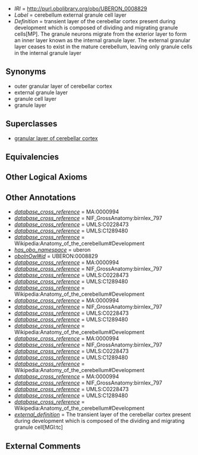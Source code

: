  * *IRI* = http://purl.obolibrary.org/obo/UBERON_0008829
 * *Label* = cerebellum external granule cell layer
 * *Definition* = transient layer of the cerebellar cortex present during development which is composed of dividing and migrating granule cells[MP]. The granule neurons migrate from the exterior layer to form an inner layer known as the internal granule layer. The external granular layer ceases to exist in the mature cerebellum, leaving only granule cells in the internal granule layer

## Synonyms

 * outer granular layer of cerebellar cortex
 * external granule layer
 * granule cell layer
 * granule layer

## Superclasses

 * [granular layer of cerebellar cortex](../../UBERON/56/UBERON_0002956.md)

## Equivalencies


## Other Logical Axioms


## Other Annotations

 * *[database_cross_reference](../../ef/oboInOwl#hasDbXref.md)* = MA:0000994
 * *[database_cross_reference](../../ef/oboInOwl#hasDbXref.md)* = NIF_GrossAnatomy:birnlex_797
 * *[database_cross_reference](../../ef/oboInOwl#hasDbXref.md)* = UMLS:C0228473
 * *[database_cross_reference](../../ef/oboInOwl#hasDbXref.md)* = UMLS:C1289480
 * *[database_cross_reference](../../ef/oboInOwl#hasDbXref.md)* = Wikipedia:Anatomy_of_the_cerebellum#Development
 * *[has_obo_namespace](../../ce/oboInOwl#hasOBONamespace.md)* = uberon
 * *[oboInOwl#id](../../id/oboInOwl#id.md)* = UBERON:0008829
 * *[database_cross_reference](../../ef/oboInOwl#hasDbXref.md)* = MA:0000994
 * *[database_cross_reference](../../ef/oboInOwl#hasDbXref.md)* = NIF_GrossAnatomy:birnlex_797
 * *[database_cross_reference](../../ef/oboInOwl#hasDbXref.md)* = UMLS:C0228473
 * *[database_cross_reference](../../ef/oboInOwl#hasDbXref.md)* = UMLS:C1289480
 * *[database_cross_reference](../../ef/oboInOwl#hasDbXref.md)* = Wikipedia:Anatomy_of_the_cerebellum#Development
 * *[database_cross_reference](../../ef/oboInOwl#hasDbXref.md)* = MA:0000994
 * *[database_cross_reference](../../ef/oboInOwl#hasDbXref.md)* = NIF_GrossAnatomy:birnlex_797
 * *[database_cross_reference](../../ef/oboInOwl#hasDbXref.md)* = UMLS:C0228473
 * *[database_cross_reference](../../ef/oboInOwl#hasDbXref.md)* = UMLS:C1289480
 * *[database_cross_reference](../../ef/oboInOwl#hasDbXref.md)* = Wikipedia:Anatomy_of_the_cerebellum#Development
 * *[database_cross_reference](../../ef/oboInOwl#hasDbXref.md)* = MA:0000994
 * *[database_cross_reference](../../ef/oboInOwl#hasDbXref.md)* = NIF_GrossAnatomy:birnlex_797
 * *[database_cross_reference](../../ef/oboInOwl#hasDbXref.md)* = UMLS:C0228473
 * *[database_cross_reference](../../ef/oboInOwl#hasDbXref.md)* = UMLS:C1289480
 * *[database_cross_reference](../../ef/oboInOwl#hasDbXref.md)* = Wikipedia:Anatomy_of_the_cerebellum#Development
 * *[database_cross_reference](../../ef/oboInOwl#hasDbXref.md)* = MA:0000994
 * *[database_cross_reference](../../ef/oboInOwl#hasDbXref.md)* = NIF_GrossAnatomy:birnlex_797
 * *[database_cross_reference](../../ef/oboInOwl#hasDbXref.md)* = UMLS:C0228473
 * *[database_cross_reference](../../ef/oboInOwl#hasDbXref.md)* = UMLS:C1289480
 * *[database_cross_reference](../../ef/oboInOwl#hasDbXref.md)* = Wikipedia:Anatomy_of_the_cerebellum#Development
 * *[external_definition](../../UBPROP/01/UBPROP_0000001.md)* = The transient layer of the cerebellar cortex present during development which is composed of the dividing and migrating granule cell[MGI:tc]

## External Comments

